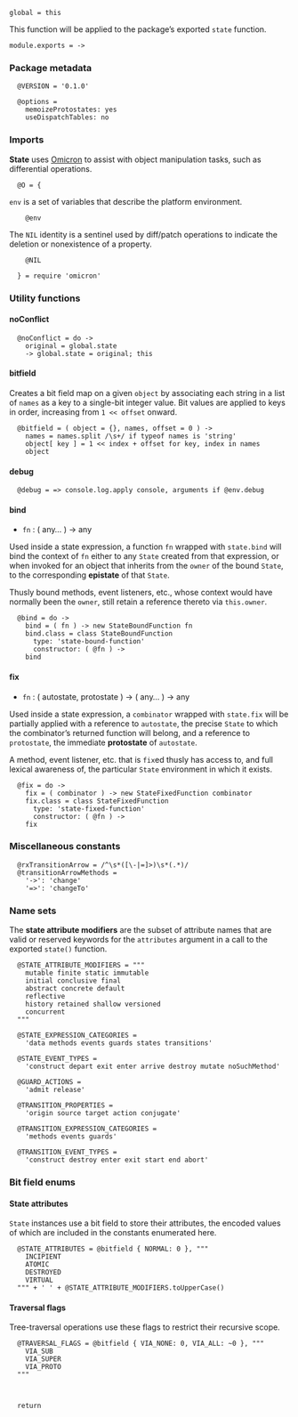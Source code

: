     global = this



This function will be applied to the package’s exported `state` function.

    module.exports = ->


### Package metadata

      @VERSION = '0.1.0'

      @options =
        memoizeProtostates: yes
        useDispatchTables: no



### Imports

**State** uses [Omicron][] to assist with object manipulation tasks, such as
differential operations.

      @O = {

`env` is a set of variables that describe the platform environment.

        @env

The `NIL` identity is a sentinel used by diff/patch operations to indicate
the deletion or nonexistence of a property.

        @NIL

      } = require 'omicron'



### Utility functions


#### noConflict

      @noConflict = do ->
        original = global.state
        -> global.state = original; this


#### bitfield

Creates a bit field map on a given `object` by associating each string in a
list of `names` as a key to a single-bit integer value. Bit values are applied
to keys in order, increasing from `1 << offset` onward.

      @bitfield = ( object = {}, names, offset = 0 ) ->
        names = names.split /\s+/ if typeof names is 'string'
        object[ key ] = 1 << index + offset for key, index in names
        object


#### debug

      @debug = => console.log.apply console, arguments if @env.debug


#### bind

* `fn` : ( any… ) → any

Used inside a state expression, a function `fn` wrapped with `state.bind` will
bind the context of `fn` either to any `State` created from that expression, or
when invoked for an object that inherits from the `owner` of the bound `State`,
to the corresponding **epistate** of that `State`.

Thusly bound methods, event listeners, etc., whose context would have normally
been the `owner`, still retain a reference thereto via `this.owner`.

      @bind = do ->
        bind = ( fn ) -> new StateBoundFunction fn
        bind.class = class StateBoundFunction
          type: 'state-bound-function'
          constructor: ( @fn ) ->
        bind


#### fix

* `fn` : ( autostate, protostate ) → ( any… ) → any

Used inside a state expression, a `combinator` wrapped with `state.fix` will
be partially applied with a reference to `autostate`, the precise `State` to
which the combinator’s returned function will belong, and a reference to
`protostate`, the immediate **protostate** of `autostate`.

A method, event listener, etc. that is `fix`ed thusly has access to, and full
lexical awareness of, the particular `State` environment in which it exists.

      @fix = do ->
        fix = ( combinator ) -> new StateFixedFunction combinator
        fix.class = class StateFixedFunction
          type: 'state-fixed-function'
          constructor: ( @fn ) ->
        fix



### Miscellaneous constants

      @rxTransitionArrow = /^\s*([\-|=]>)\s*(.*)/
      @transitionArrowMethods =
        '->': 'change'
        '=>': 'changeTo'



### Name sets

The **state attribute modifiers** are the subset of attribute names that are
valid or reserved keywords for the `attributes` argument in a call to the
exported `state()` function.

      @STATE_ATTRIBUTE_MODIFIERS = """
        mutable finite static immutable
        initial conclusive final
        abstract concrete default
        reflective
        history retained shallow versioned
        concurrent
      """

      @STATE_EXPRESSION_CATEGORIES =
        'data methods events guards states transitions'

      @STATE_EVENT_TYPES =
        'construct depart exit enter arrive destroy mutate noSuchMethod'

      @GUARD_ACTIONS =
        'admit release'

      @TRANSITION_PROPERTIES =
        'origin source target action conjugate'

      @TRANSITION_EXPRESSION_CATEGORIES =
        'methods events guards'

      @TRANSITION_EVENT_TYPES =
        'construct destroy enter exit start end abort'



### Bit field enums


#### State attributes

`State` instances use a bit field to store their attributes, the encoded values
of which are included in the constants enumerated here.

      @STATE_ATTRIBUTES = @bitfield { NORMAL: 0 }, """
        INCIPIENT
        ATOMIC
        DESTROYED
        VIRTUAL
      """ + ' ' + @STATE_ATTRIBUTE_MODIFIERS.toUpperCase()


#### Traversal flags

Tree-traversal operations use these flags to restrict their recursive scope.

      @TRAVERSAL_FLAGS = @bitfield { VIA_NONE: 0, VIA_ALL: ~0 }, """
        VIA_SUB
        VIA_SUPER
        VIA_PROTO
      """



      return



[Omicron]: https://github.com/nickfargo/omicron
